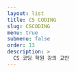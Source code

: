 ```yaml
---
layout: list
title: CS CODING
slug: CSCODING
menu: true
submenu: false
order: 13
description: >
  CS 코딩 학원 강의 교안
---
```

